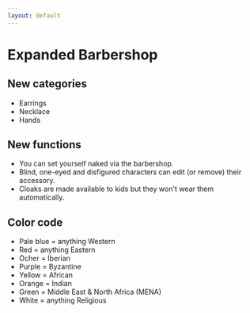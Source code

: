 ```yaml
---
layout: default
---
```


# Expanded Barbershop

## New categories
* Earrings
* Necklace
* Hands

## New functions
* You can set yourself naked via the barbershop.
* Blind, one-eyed and disfigured characters can edit (or remove) their accessory.
* Cloaks are made available to kids but they won't wear them automatically.

## Color code
* Pale blue = anything Western
* Red = anything Eastern
* Ocher = Iberian
* Purple = Byzantine
* Yellow = African
* Orange = Indian
* Green = Middle East & North Africa (MENA)
* White = anything Religious
